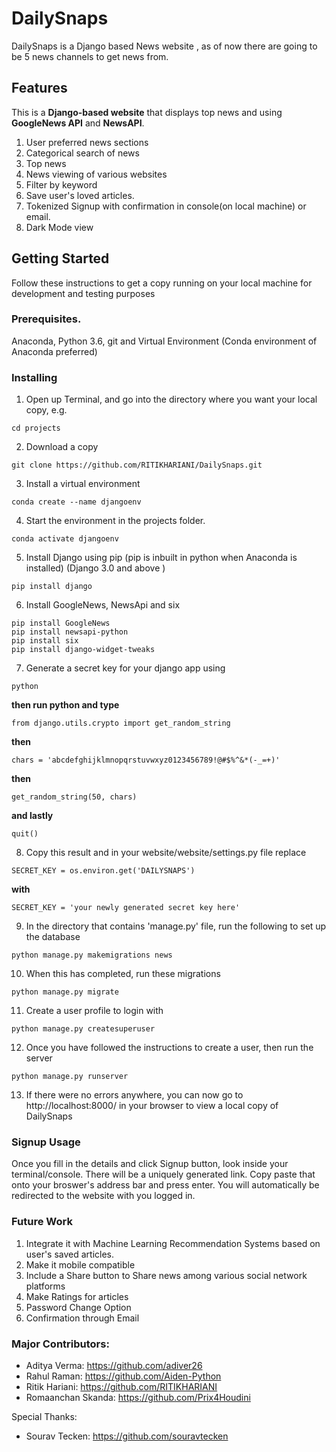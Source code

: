 # DailySnaps
DailySnaps is a Django based News website , as of now there are going to be 5 news channels to get news from.

## Features
This is a **Django-based website** that displays top news and using **GoogleNews API** and **NewsAPI**.

1. User preferred news sections
2. Categorical search of news
3. Top news
4. News viewing of various websites
5. Filter by keyword
6. Save user's loved articles.
7. Tokenized Signup with confirmation in console(on local machine) or email.
8. Dark Mode view

## Getting Started
Follow these instructions to get a copy running on your local machine for
development and testing purposes

### Prerequisites.
Anaconda, Python 3.6, git and Virtual Environment (Conda environment of Anaconda preferred)

### Installing

1. Open up Terminal, and go into the directory where you want your local copy,
e.g.
```
cd projects
```

2. Download a copy
```
git clone https://github.com/RITIKHARIANI/DailySnaps.git
```

3. Install a virtual environment
```
conda create --name djangoenv
```

4. Start the environment in the projects folder.
```
conda activate djangoenv
```

5. Install Django using pip (pip is inbuilt in python when Anaconda is installed) (Django 3.0 and above )
```
pip install django
```

6. Install GoogleNews, NewsApi and six
```
pip install GoogleNews
pip install newsapi-python
pip install six
pip install django-widget-tweaks
```

7. Generate a secret key for your django app using
```
python
```
  **then run python and type**
```
from django.utils.crypto import get_random_string
```
  **then**
```
chars = 'abcdefghijklmnopqrstuvwxyz0123456789!@#$%^&*(-_=+)'
```
  **then**
```
get_random_string(50, chars)
```
  **and lastly**
```
quit()
```

8. Copy this result and in your website/website/settings.py file replace
```
SECRET_KEY = os.environ.get('DAILYSNAPS')
```
  **with**
```
SECRET_KEY = 'your newly generated secret key here'
```

9. In the directory that contains 'manage.py' file, run the following to set up the database
```
python manage.py makemigrations news
```

10. When this has completed, run these migrations
```
python manage.py migrate
```

11. Create a user profile to login with
```
python manage.py createsuperuser
```

12. Once you have followed the instructions to create a user, then run the server
```
python manage.py runserver
```

13. If there were no errors anywhere, you can now go to http://localhost:8000/
in your browser to view a local copy of DailySnaps

### Signup Usage

Once you fill in the details and click Signup button, look inside your terminal/console. There will be a uniquely generated link. Copy paste that onto your broswer's address bar and press enter. You will automatically be redirected to the website with you logged in.

### Future Work

1. Integrate it with Machine Learning Recommendation Systems based on user's saved articles.
2. Make it mobile compatible
3. Include a Share button to Share news among various social network platforms
4. Make Ratings for articles
5. Password Change Option
6. Confirmation through Email

### Major Contributors:
* Aditya Verma: https://github.com/adiver26
* Rahul Raman: https://github.com/Aiden-Python
* Ritik Hariani: https://github.com/RITIKHARIANI
* Romaanchan Skanda: https://github.com/Prix4Houdini

Special Thanks:
* Sourav Tecken: https://github.com/souravtecken